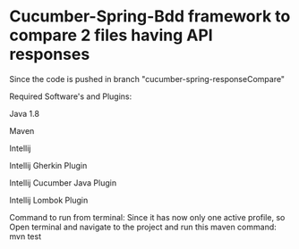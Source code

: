 # Cucumber-Spring-Bdd framework to compare 2 files having API responses

Since the code is pushed in branch "cucumber-spring-responseCompare" 

Required Software's and Plugins:

Java 1.8

Maven

Intellij

Intellij Gherkin Plugin

Intellij Cucumber Java Plugin

Intellij Lombok Plugin



Command to run from terminal:
Since it has now only one active profile, so Open terminal and navigate to the project and run this maven command:
 mvn test
